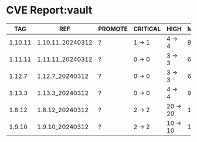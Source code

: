 # CVE Report:vault
|   TAG   |       REF        | PROMOTE | CRITICAL |   HIGH   |  MEDIUM  |  LOW   | UNKNOWN |
|---------|------------------|---------|----------|----------|----------|--------|---------|
| 1.10.11 | 1.10.11_20240312 | ?       | 1 -> 1   | 4 -> 4   | 9 -> 9   | 2 -> 2 | 0 -> 0  |
| 1.11.11 | 1.11.11_20240312 | ?       | 0 -> 0   | 3 -> 3   | 6 -> 6   | 1 -> 1 | 0 -> 0  |
| 1.12.7  | 1.12.7_20240312  | ?       | 0 -> 0   | 3 -> 3   | 6 -> 6   | 1 -> 1 | 0 -> 0  |
| 1.13.3  | 1.13.3_20240312  | ?       | 0 -> 0   | 4 -> 4   | 9 -> 9   | 1 -> 1 | 0 -> 0  |
| 1.8.12  | 1.8.12_20240312  | ?       | 2 -> 2   | 20 -> 20 | 17 -> 17 | 3 -> 3 | 0 -> 0  |
| 1.9.10  | 1.9.10_20240312  | ?       | 2 -> 2   | 10 -> 10 | 12 -> 12 | 2 -> 2 | 0 -> 0  |
